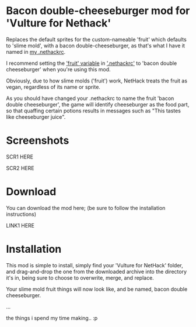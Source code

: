 # Bacon double-cheeseburger mod for 'Vulture for Nethack'

Replaces the default sprites for the custom-nameable 'fruit' which defaults to 'slime mold', with a bacon double-cheeseburger, as that's what I have it named in [my .nethackrc](https://novimatrem.gitlab.io/nethackrc).

I recommend setting the ['fruit' variable](https://nethackwiki.com/wiki/Options#fruit) in ['.nethackrc'](https://nethackwiki.com/wiki/Options) to 'bacon double cheeseburger' when you're using this mod.

Obviously, due to how slime molds ('fruit') work, NetHack treats the fruit as vegan, regardless of its name or sprite.

As you should have changed your .nethackrc to name the fruit 'bacon double cheeseburger', the game will identify cheeseburger as the food part, so that quaffing certain potions results in messages such as "This tastes like cheeseburger juice".

# Screenshots

SCR1 HERE

SCR2 HERE

# Download

You can download the mod here; (be sure to follow the installation instructions)

LINK1 HERE

# Installation

This mod is simple to install, simply find your 'Vulture for NetHack' folder, and drag-and-drop the one from the downloaded archive into the directory it's in, being sure to choose to overwrite, merge, and replace.

Your slime mold fruit things will now look like, and be named, bacon double cheeseburger.

...

the things i spend my time making.. :p
